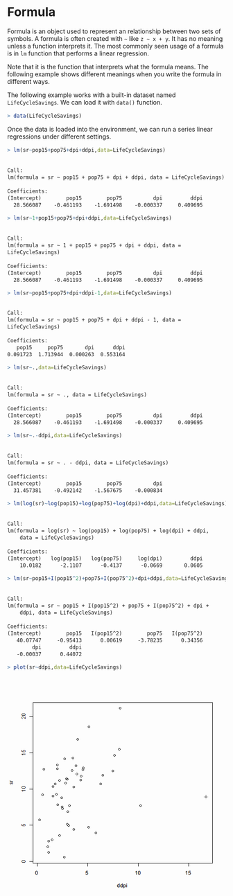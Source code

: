 

# Formula

Formula is an object used to represent an relationship between two sets of symbols. A formula is often created with `~` like `z ~ x + y`. It has no meaning unless a function interprets it. The most commonly seen usage of a formula is in `lm` function that performs a linear regression.

Note that it is the function that interprets what the formula means. The following example shows different meanings when you write the formula in different ways.

The following example works with a built-in dataset named `LifeCycleSavings`. We can load it with `data()` function.


```r
> data(LifeCycleSavings)
```

Once the data is loaded into the environment, we can run a series linear regressions under different settings.


```r
> lm(sr~pop15+pop75+dpi+ddpi,data=LifeCycleSavings)
```

```

Call:
lm(formula = sr ~ pop15 + pop75 + dpi + ddpi, data = LifeCycleSavings)

Coefficients:
(Intercept)        pop15        pop75          dpi         ddpi  
  28.566087    -0.461193    -1.691498    -0.000337     0.409695  
```


```r
> lm(sr~1+pop15+pop75+dpi+ddpi,data=LifeCycleSavings)
```

```

Call:
lm(formula = sr ~ 1 + pop15 + pop75 + dpi + ddpi, data = LifeCycleSavings)

Coefficients:
(Intercept)        pop15        pop75          dpi         ddpi  
  28.566087    -0.461193    -1.691498    -0.000337     0.409695  
```


```r
> lm(sr~pop15+pop75+dpi+ddpi-1,data=LifeCycleSavings)
```

```

Call:
lm(formula = sr ~ pop15 + pop75 + dpi + ddpi - 1, data = LifeCycleSavings)

Coefficients:
   pop15     pop75       dpi      ddpi  
0.091723  1.713944  0.000263  0.553164  
```


```r
> lm(sr~.,data=LifeCycleSavings)
```

```

Call:
lm(formula = sr ~ ., data = LifeCycleSavings)

Coefficients:
(Intercept)        pop15        pop75          dpi         ddpi  
  28.566087    -0.461193    -1.691498    -0.000337     0.409695  
```


```r
> lm(sr~.-ddpi,data=LifeCycleSavings)
```

```

Call:
lm(formula = sr ~ . - ddpi, data = LifeCycleSavings)

Coefficients:
(Intercept)        pop15        pop75          dpi  
  31.457381    -0.492142    -1.567675    -0.000834  
```


```r
> lm(log(sr)~log(pop15)+log(pop75)+log(dpi)+ddpi,data=LifeCycleSavings)
```

```

Call:
lm(formula = log(sr) ~ log(pop15) + log(pop75) + log(dpi) + ddpi, 
    data = LifeCycleSavings)

Coefficients:
(Intercept)   log(pop15)   log(pop75)     log(dpi)         ddpi  
    10.0182      -2.1107      -0.4137      -0.0669       0.0605  
```



```r
> lm(sr~pop15+I(pop15^2)+pop75+I(pop75^2)+dpi+ddpi,data=LifeCycleSavings)
```

```

Call:
lm(formula = sr ~ pop15 + I(pop15^2) + pop75 + I(pop75^2) + dpi + 
    ddpi, data = LifeCycleSavings)

Coefficients:
(Intercept)        pop15   I(pop15^2)        pop75   I(pop75^2)  
   40.07747     -0.95413      0.00619     -3.78235      0.34356  
        dpi         ddpi  
   -0.00037      0.44072  
```



```r
> plot(sr~ddpi,data=LifeCycleSavings)
```

![plot of chunk formula](figure/formula.png) 

